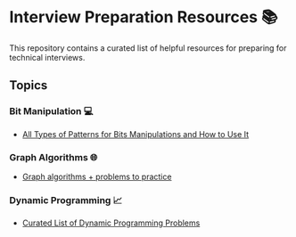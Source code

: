 # Interview Preparation Resources 📚

This repository contains a curated list of helpful resources for preparing for technical interviews.

## Topics

### Bit Manipulation 💻

- [All Types of Patterns for Bits Manipulations and How to Use It](https://leetcode.com/discuss/interview-question/3695233/all-types-of-patterns-for-bits-manipulations-and-how-to-use-it)

### Graph Algorithms 🌐

- [Graph algorithms + problems to practice](https://leetcode.com/discuss/study-guide/1326900/Graph-algorithms-%2B-problems-to-practice)

### Dynamic Programming 📈

- [Curated List of Dynamic Programming Problems](https://leetcode.com/discuss/general-discussion/1050391/Must-do-Dynamic-programming-Problems-Category-wise)

